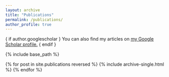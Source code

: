 ```yaml
---
layout: archive
title: "Publications"
permalink: /publications/
author_profile: true
---
```


{ if author.googlescholar }
  You can also find my articles on <u><a href="{{https://scholar.google.com/citations?user=VveOlywAAAAJ&hl=en}}">my Google Scholar profile</a>.</u>
{ endif }

{% include base_path %}

{% for post in site.publications reversed %}
  {% include archive-single.html %}
{% endfor %}

